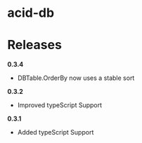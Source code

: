 # acid-db

# Releases

**0.3.4**
 + DBTable.OrderBy now uses a stable sort

**0.3.2**
 + Improved typeScript Support

**0.3.1**
 + Added typeScript Support
